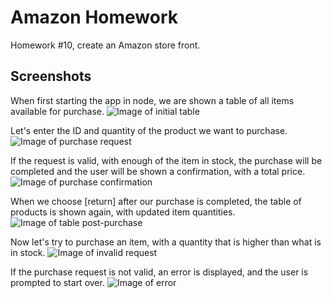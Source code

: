 # Amazon Homework
Homework #10, create an Amazon store front.

## Screenshots

When first starting the app in node, we are shown a table of all items available for purchase.
![Image of initial table](http://i.imgur.com/EAfCO0N.png)

Let's enter the ID and quantity of the product we want to purchase.
![Image of purchase request](http://i.imgur.com/3WywN01.png)

If the request is valid, with enough of the item in stock, the purchase will be completed and the user will be shown a confirmation, with a total price.
![Image of purchase confirmation](http://i.imgur.com/5lPGeTM.png)

When we choose [return] after our purchase is completed, the table of products is shown again, with updated item quantities.
![Image of table post-purchase](http://i.imgur.com/aYBEFL8.png)

Now let's try to purchase an item, with a quantity that is higher than what is in stock.
![Image of invalid request](http://i.imgur.com/K9P2Mje.png)

If the purchase request is not valid, an error is displayed, and the user is prompted to start over.
![Image of error](http://i.imgur.com/f650Zau.png)
